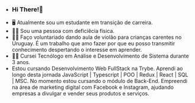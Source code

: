 - ### Hi There!👋
- :desktop_computer: Atualmente sou um estudante em transição de carreira.
- :man_in_manual_wheelchair: Sou uma pessoa com deficiêcia física.
- :man_teacher: Faço voluntariado dando aula de violão para crianças carentes no Uruguay. É um trabalho que amo fazer
por que eu posso transmitir conhecimento despertando o interesse em aprender.
- :man_student: Cursei Tecnólogo em Análise e Desenvolvimento de Sistema durante 3 anos.
- Estou cursando Desenvolvimento Web FullStack na Trybe. Aprendi ao longo desta jornada
JavaScript | Typescript | POO | Redux | React | SQL | MSC.
No momento estou cursando o módulo de Back-End. Empreendi na área de marketing digital com Facebook e Instagram, ajudando empresas a divulgar e vender seus produtos e serviços.
